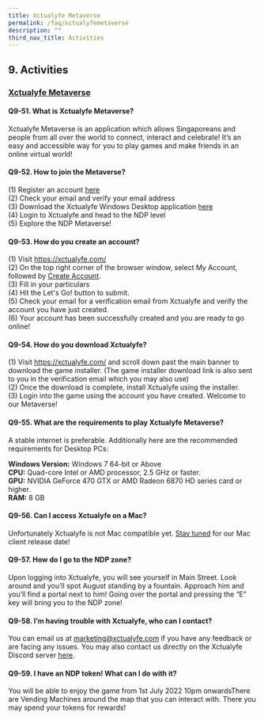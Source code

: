 ```yaml
---
title: Xctualyfe Metaverse
permalink: /faq/xctualyfemetaverse
description: ""
third_nav_title: Activities
---
```

## 9. Activities
 
### <u>Xctualyfe Metaverse</u>

#### Q9-51.  What is Xctualyfe Metaverse?
Xctualyfe Metaverse is an application which allows Singaporeans and people from all over the world to connect, interact and celebrate! It’s an easy and accessible way for you to play games and make friends in an online virtual world!

#### Q9-52.  How to join the Metaverse?
(1) 	Register an account <a href="https://xctualyfe.com/account/signup/" target="_blank">here</a><br>
(2) 	Check your email and verify your email address<br>
(3) 	Download the Xctualyfe Windows Desktop application <a href="https://web.xctuality.com/xctualyfe/Xctualyfe_v1.11.zip" target="_blank">here</a><br>
(4) 	Login to Xctualyfe and head to the NDP level<br>
(5) 	Explore the NDP Metaverse!


#### Q9-53.  How do you create an account?
(1) 	Visit <a href="https://xctualyfe.com/" target="_blank">https://xctualyfe.com/</a><br>
(2) 	On the top right corner of the browser window, select My Account, followed by <u>Create Account</u>.<br>
(3) 	Fill in your particulars<br>
(4) 	Hit the Let's Go! button to submit.<br>
(5) 	Check your email for a verification email from Xctualyfe and verify the account you have just created.<br>
(6) 	Your account has been successfully created and you are ready to go online!

#### Q9-54.  How do you download Xctualyfe?
(1)  Visit <a href="https://xctualyfe.com/" target="_blank">https://xctualyfe.com/</a> and scroll down past the main banner to download the game installer.
(The game installer download link is also sent to you in the verification email which you may also use)<br>
(2)  Once the download is complete, install Xctualyfe using the installer.<br>
(3)  Login into the game using the account you have created. Welcome to our Metaverse!


#### Q9-55.  What are the requirements to play Xctualyfe Metaverse?
A stable internet is preferable. Additionally here are the recommended requirements for Desktop PCs:

**Windows Version:** Windows 7 64-bit or Above<br>
**CPU:** Quad-core Intel or AMD processor, 2.5 GHz or faster.<br>
**GPU:** NVIDIA GeForce 470 GTX or AMD Radeon 6870 HD series card or higher.<br>
**RAM:** 8 GB 


#### Q9-56.  Can I access Xctualyfe on a Mac?
Unfortunately Xctualyfe is not Mac compatible yet. <u>Stay tuned</u> for our Mac client release date!

#### Q9-57.  How do I go to the NDP zone?
Upon logging into Xctualyfe, you will see yourself in Main Street. Look around and you’ll spot August standing by a fountain. Approach him and you’ll find a portal next to him! Going over the portal and pressing the “E” key will bring you to the NDP zone!

#### Q9-58.  I’m having trouble with Xctualyfe, who can I contact?
You can email us at [marketing@xctualyfe.com](mailto:marketing@xctualyfe.com) if you have any feedback or are facing any issues. You may also contact us directly on the Xctualyfe Discord server <a href="https://discord.gg/9VJQ4geA" target="_blank">here</a>. 

#### Q9-59.  I have an NDP token! What can I do with it?
You will be able to enjoy the game from 1st July 2022 10pm onwardsThere are Vending Machines around the map that you can interact with. There you may spend your tokens for rewards!